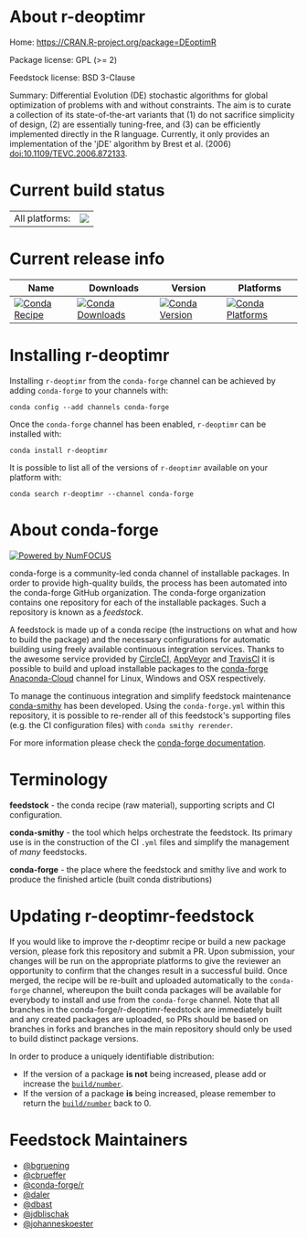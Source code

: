 About r-deoptimr
================

Home: https://CRAN.R-project.org/package=DEoptimR

Package license: GPL (>= 2)

Feedstock license: BSD 3-Clause

Summary: Differential Evolution (DE) stochastic algorithms for global optimization of problems with and without constraints. The aim is to curate a collection of its state-of-the-art variants that (1) do not sacrifice simplicity of design, (2) are essentially tuning-free, and (3) can be efficiently implemented directly in the R language. Currently, it only provides an implementation of the 'jDE' algorithm by Brest et al. (2006) <doi:10.1109/TEVC.2006.872133>.



Current build status
====================


<table><tr><td>All platforms:</td>
    <td>
      <a href="https://dev.azure.com/conda-forge/feedstock-builds/_build/latest?definitionId=1072&branchName=master">
        <img src="https://dev.azure.com/conda-forge/feedstock-builds/_apis/build/status/r-deoptimr-feedstock?branchName=master">
      </a>
    </td>
  </tr>
</table>

Current release info
====================

| Name | Downloads | Version | Platforms |
| --- | --- | --- | --- |
| [![Conda Recipe](https://img.shields.io/badge/recipe-r--deoptimr-green.svg)](https://anaconda.org/conda-forge/r-deoptimr) | [![Conda Downloads](https://img.shields.io/conda/dn/conda-forge/r-deoptimr.svg)](https://anaconda.org/conda-forge/r-deoptimr) | [![Conda Version](https://img.shields.io/conda/vn/conda-forge/r-deoptimr.svg)](https://anaconda.org/conda-forge/r-deoptimr) | [![Conda Platforms](https://img.shields.io/conda/pn/conda-forge/r-deoptimr.svg)](https://anaconda.org/conda-forge/r-deoptimr) |

Installing r-deoptimr
=====================

Installing `r-deoptimr` from the `conda-forge` channel can be achieved by adding `conda-forge` to your channels with:

```
conda config --add channels conda-forge
```

Once the `conda-forge` channel has been enabled, `r-deoptimr` can be installed with:

```
conda install r-deoptimr
```

It is possible to list all of the versions of `r-deoptimr` available on your platform with:

```
conda search r-deoptimr --channel conda-forge
```


About conda-forge
=================

[![Powered by NumFOCUS](https://img.shields.io/badge/powered%20by-NumFOCUS-orange.svg?style=flat&colorA=E1523D&colorB=007D8A)](http://numfocus.org)

conda-forge is a community-led conda channel of installable packages.
In order to provide high-quality builds, the process has been automated into the
conda-forge GitHub organization. The conda-forge organization contains one repository
for each of the installable packages. Such a repository is known as a *feedstock*.

A feedstock is made up of a conda recipe (the instructions on what and how to build
the package) and the necessary configurations for automatic building using freely
available continuous integration services. Thanks to the awesome service provided by
[CircleCI](https://circleci.com/), [AppVeyor](https://www.appveyor.com/)
and [TravisCI](https://travis-ci.com/) it is possible to build and upload installable
packages to the [conda-forge](https://anaconda.org/conda-forge)
[Anaconda-Cloud](https://anaconda.org/) channel for Linux, Windows and OSX respectively.

To manage the continuous integration and simplify feedstock maintenance
[conda-smithy](https://github.com/conda-forge/conda-smithy) has been developed.
Using the ``conda-forge.yml`` within this repository, it is possible to re-render all of
this feedstock's supporting files (e.g. the CI configuration files) with ``conda smithy rerender``.

For more information please check the [conda-forge documentation](https://conda-forge.org/docs/).

Terminology
===========

**feedstock** - the conda recipe (raw material), supporting scripts and CI configuration.

**conda-smithy** - the tool which helps orchestrate the feedstock.
                   Its primary use is in the construction of the CI ``.yml`` files
                   and simplify the management of *many* feedstocks.

**conda-forge** - the place where the feedstock and smithy live and work to
                  produce the finished article (built conda distributions)


Updating r-deoptimr-feedstock
=============================

If you would like to improve the r-deoptimr recipe or build a new
package version, please fork this repository and submit a PR. Upon submission,
your changes will be run on the appropriate platforms to give the reviewer an
opportunity to confirm that the changes result in a successful build. Once
merged, the recipe will be re-built and uploaded automatically to the
`conda-forge` channel, whereupon the built conda packages will be available for
everybody to install and use from the `conda-forge` channel.
Note that all branches in the conda-forge/r-deoptimr-feedstock are
immediately built and any created packages are uploaded, so PRs should be based
on branches in forks and branches in the main repository should only be used to
build distinct package versions.

In order to produce a uniquely identifiable distribution:
 * If the version of a package **is not** being increased, please add or increase
   the [``build/number``](https://conda.io/docs/user-guide/tasks/build-packages/define-metadata.html#build-number-and-string).
 * If the version of a package **is** being increased, please remember to return
   the [``build/number``](https://conda.io/docs/user-guide/tasks/build-packages/define-metadata.html#build-number-and-string)
   back to 0.

Feedstock Maintainers
=====================

* [@bgruening](https://github.com/bgruening/)
* [@cbrueffer](https://github.com/cbrueffer/)
* [@conda-forge/r](https://github.com/conda-forge/r/)
* [@daler](https://github.com/daler/)
* [@dbast](https://github.com/dbast/)
* [@jdblischak](https://github.com/jdblischak/)
* [@johanneskoester](https://github.com/johanneskoester/)

